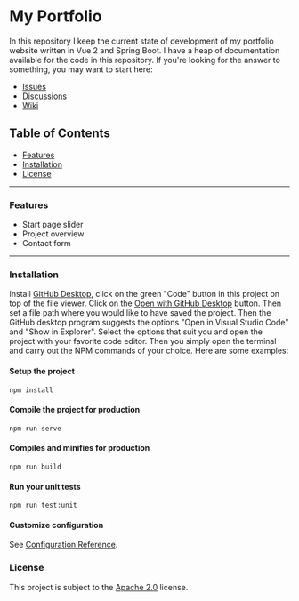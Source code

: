 # My Portfolio
In this repository I keep the current state of development of my portfolio website written in Vue 2 and Spring Boot.
I have a heap of documentation available for the code in this repository. If you're looking for the answer to something, you may want to start here: 

* [Issues](https://github.com/nicokempe/Portfolio/issues)
* [Discussions](https://github.com/nicokempe/Portfolio/discussions)
* [Wiki](https://github.com/nicokempe/Portfolio/wiki)

## Table of Contents
- [Features](#features)
- [Installation](#installation)
- [License](#license)

---

### Features
- Start page slider
- Project overview
- Contact form

---

### Installation
Install [GitHub Desktop](https://desktop.github.com/), click on the green "Code" button in this project on top of the file viewer. Click on the [Open with GitHub Desktop](x-github-client://openRepo/https://github.com/nicokempe/Portfolio) button. Then set a file path where you would like to have saved the project. Then the GitHub desktop program suggests the options "Open in Visual Studio Code" and "Show in Explorer". Select the options that suit you and open the project with your favorite code editor. Then you simply open the terminal and carry out the NPM commands of your choice. Here are some examples:

#### Setup the project
```
npm install
```

#### Compile the project for production
```
npm run serve
```

#### Compiles and minifies for production
```
npm run build
```

#### Run your unit tests
```
npm run test:unit
```

#### Customize configuration
See [Configuration Reference](https://cli.vuejs.org/config/).

### License
This project is subject to the [Apache 2.0](https://github.com/nicokempe/Portfolio/blob/main/LICENSE) license. 
